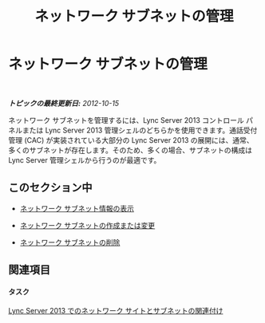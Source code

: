 ﻿---
title: ネットワーク サブネットの管理
TOCTitle: ネットワーク サブネットの管理
ms:assetid: 0127b27c-42a7-4d4b-b419-c92149f51e92
ms:mtpsurl: https://technet.microsoft.com/ja-jp/library/JJ687955(v=OCS.15)
ms:contentKeyID: 49886823
ms.date: 05/19/2016
mtps_version: v=OCS.15
ms.translationtype: HT
---

# ネットワーク サブネットの管理

 

_**トピックの最終更新日:** 2012-10-15_

ネットワーク サブネットを管理するには、Lync Server 2013 コントロール パネルまたは Lync Server 2013 管理シェルのどちらかを使用できます。通話受付管理 (CAC) が実装されている大部分の Lync Server 2013 の展開には、通常、多くのサブネットが存在します。そのため、多くの場合、サブネットの構成は Lync Server 管理シェルから行うのが最適です。

## このセクション中

  - [ネットワーク サブネット情報の表示](lync-server-2013-viewing-network-subnet-information.md)

  - [ネットワーク サブネットの作成または変更](lync-server-2013-create-or-modify-network-subnets.md)

  - [ネットワーク サブネットの削除](lync-server-2013-deleting-network-subnets.md)

## 関連項目

#### タスク

[Lync Server 2013 でのネットワーク サイトとサブネットの関連付け](lync-server-2013-associate-a-subnet-with-a-network-site.md)


